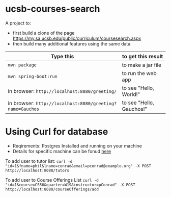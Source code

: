 # ucsb-courses-search

A project to:
* first build a clone of the page <https://my.sa.ucsb.edu/public/curriculum/coursesearch.aspx>
* then build many additional features using the same data.


| Type this | to get this result |
|-----------|------------|
| `mvn package` | to make a jar file|
| `mvn spring-boot:run` | to run the web app|
| in browser: `http://localhost:8080/greeting/` | to see "Hello, World!" |
| in browser: `http://localhost:8080/greeting?name=Gauchos` | to see "Hello, Gauchos!"

# Using Curl for database
* Reqirements: Postgres Installed and running on your machine
* Details for specific machine can be fonud [here](https://www.postgresql.org/download/)


To add user to tutor list:
`curl -d "id=1&fname=phil&lname=conrad&email=pconrad@example.org" -X POST http://localhost:8080/tutors`


To add user to Course Offerings List
`curl -d "id=1&course=CS56&quarter=W19&instructor=pConrad" -X POST http://localhost:8080/courseOfferings/add`